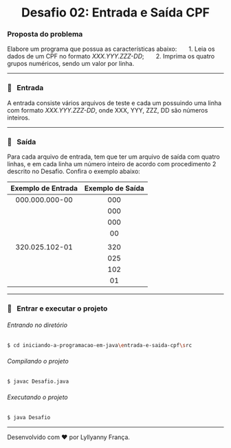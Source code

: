 <h1 align="center">Desafio 02: Entrada e Saída CPF</h1>



### Proposta do problema
Elabore um programa que possua as características abaixo: 
&nbsp; &nbsp; &nbsp; 1. Leia os dados de um CPF no formato *XXX.YYY.ZZZ-DD*;
&nbsp; &nbsp; &nbsp; 2. Imprima os quatro grupos numéricos, sendo um valor por linha.

---

### :door: &nbsp; Entrada
A entrada consiste vários arquivos de teste e cada um possuindo uma linha com formato *XXX.YYY.ZZZ-DD*, onde XXX, YYY, ZZZ, DD são números inteiros.

---

### :page_facing_up: &nbsp; Saída
Para cada arquivo de entrada, tem que ter um arquivo de saída com quatro linhas, e em cada linha um número inteiro de acordo com procedimento 2 descrito no Desafio. Confira o exemplo abaixo:

| Exemplo de Entrada | Exemplo de Saída |
| :----------------: | :--------------: |
|   000.000.000-00   |       000        |
|                    |       000        |
|                    |       000        |
|                    |        00        |
|                    |                  |
|   320.025.102-01   |       320        |
|                    |       025        |
|                    |       102        |
|                    |        01        |


---

### :runner: &nbsp; Entrar e executar o projeto

###### Entrando no diretório

````bash
$ cd iniciando-a-programacao-em-java\entrada-e-saida-cpf\src
````
###### Compilando o projeto
````bash
$ javac Desafio.java
````
###### Executando o projeto
````bash
$ java Desafio
````

---
Desenvolvido com :heart: por Lyllyanny França.
